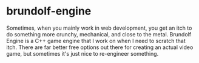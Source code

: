 # brundolf-engine
Sometimes, when you mainly work in web development, you get an itch to do something more crunchy, mechanical, and close to the metal. Brundolf Engine is a C++ game engine that I work on when I need to scratch that itch. There are far better free options out there for creating an actual video game, but sometimes it's just nice to re-engineer something.
